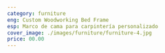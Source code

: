 ```yaml
---
category: furniture
eng: Custom Woodworking Bed Frame
esp: Marco de cama para carpintería personalizado
cover_image: ./images/furniture/furniture-4.jpg
price: 00.00
---
```

 
